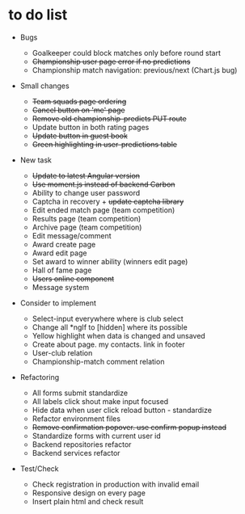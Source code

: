 # to do list
- Bugs
    - Goalkeeper could block matches only before round start
    - ~~Championship user page error if no predictions~~
    - Championship match navigation: previous/next (Chart.js bug)

- Small changes
    - ~~Team squads page ordering~~
    - ~~Cancel button on 'me' page~~
    - ~~Remove old championship-predicts PUT route~~
    - Update button in both rating pages
    - ~~Update button in guest book~~
    - ~~Green highlighting in user-predictions table~~
    
- New task
    - ~~Update to latest Angular version~~
    - ~~Use moment.js instead of backend Carbon~~
    - Ability to change user password
    - Captcha in recovery + ~~update captcha library~~
    - Edit ended match page (team competition)
    - Results page (team competition)
    - Archive page (team competition)
    - Edit message/comment
    - Award create page
    - Award edit page
    - Set award to winner ability (winners edit page)
    - Hall of fame page
    - ~~Users online component~~
    - Message system
    
- Consider to implement
    - Select-input everywhere where is club select
    - Change all *ngIf to [hidden] where its possible
    - Yellow highlight when data is changed and unsaved
    - Create about page. my contacts. link in footer
    - User-club relation
    - Championship-match comment relation
    
- Refactoring
    - All forms submit standardize
    - All labels click shout make input focused
    - Hide data when user click reload button - standardize
    - Refactor environment files
    - ~~Remove confirmation popover. use confirm popup instead~~
    - Standardize forms with current user id
    - Backend repositories refactor
    - Backend services refactor
    
- Test/Check
    - Check registration in production with invalid email
    - Responsive design on every page
    - Insert plain html and check result